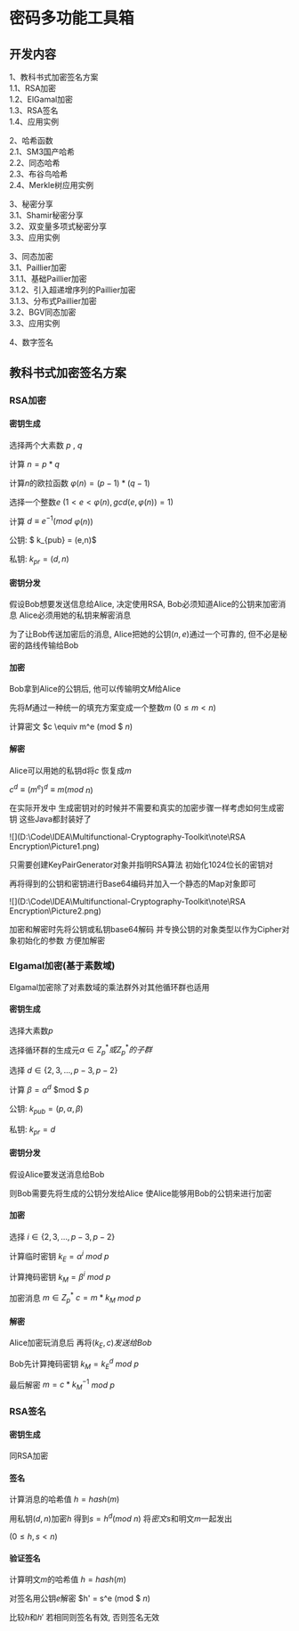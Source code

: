 # 密码多功能工具箱



## 开发内容

1、教科书式加密签名方案  
1.1、RSA加密  
1.2、ElGamal加密  
1.3、RSA签名  
1.4、应用实例  

2、哈希函数  
2.1、SM3国产哈希  
2.2、同态哈希  
2.3、布谷鸟哈希  
2.4、Merkle树应用实例  

3、秘密分享  
3.1、Shamir秘密分享  
3.2、双变量多项式秘密分享  
3.3、应用实例  

3、同态加密  
3.1、Paillier加密  
3.1.1、基础Paillier加密  
3.1.2、引入超递增序列的Paillier加密  
3.1.3、分布式Paillier加密  
3.2、BGV同态加密  
3.3、应用实例  

4、数字签名

## 教科书式加密签名方案



### RSA加密

#### 密钥生成

选择两个大素数  $p$ , $q$

计算  $n = p*q$

计算$n$的欧拉函数 $\varphi(n) = (p-1)*(q-1)$

选择一个整数$e$ $( 1<e<\varphi(n),  gcd(e,\varphi(n)) = 1)$

计算 $d \equiv e^{-1}(mod$  $\varphi(n))$

公钥:   $ k_{pub} = (e,n)$

私钥:   $k_{pr} = (d,n)$

#### 密钥分发

   假设Bob想要发送信息给Alice, 决定使用RSA, Bob必须知道Alice的公钥来加密消息 Alice必须用她的私钥来解密消息

为了让Bob传送加密后的消息, Alice把她的公钥$(n,e)$通过一个可靠的, 但不必是秘密的路线传输给Bob


#### 加密

Bob拿到Alice的公钥后, 他可以传输明文$M$给Alice

先将$M$通过一种统一的填充方案变成一个整数$m$ $(0\leq m < n)$​ 

计算密文 $c \equiv m^e (mod $  $n)$

#### 解密

Alice可以用她的私钥d将$c$ 恢复成$m$​

$c^d \equiv {(m^e)}^d \equiv m (mod$  $n)$



在实际开发中 生成密钥对的时候并不需要和真实的加密步骤一样考虑如何生成密钥 这些Java都封装好了



![](D:\Code\IDEA\Multifunctional-Cryptography-Toolkit\note\RSA Encryption\Picture1.png)

只需要创建KeyPairGenerator对象并指明RSA算法 初始化1024位长的密钥对

再将得到的公钥和密钥进行Base64编码并加入一个静态的Map对象即可



![](D:\Code\IDEA\Multifunctional-Cryptography-Toolkit\note\RSA Encryption\Picture2.png)



加密和解密时先将公钥或私钥base64解码 并专换公钥的对象类型以作为Cipher对象初始化的参数 方便加解密

















### Elgamal加密(基于素数域)

Elgamal加密除了对素数域的乘法群外对其他循环群也适用

#### 密钥生成

选择大素数$p$

选择循环群的生成元$\alpha \in Z_p^* 或Z_p^*的子群$

选择 $d \in \{2,3,...,p-3,p-2\}$

计算 $\beta = \alpha^d$  $mod $  $p$

公钥:  $k_{pub} = (p,\alpha,\beta)$

私钥: $k_{pr} = d$

#### 密钥分发

假设Alice要发送消息给Bob

则Bob需要先将生成的公钥分发给Alice 使Alice能够用Bob的公钥来进行加密

#### 加密

选择 $i \in\{2,3,...,p-3,p-2\}$ 

计算临时密钥 $k_E = \alpha ^ i$ $mod$  $p$

计算掩码密钥 $k_M = \beta ^ i$ $mod$  $p$

加密消息 $m \in Z_p ^ *$    $c = m * k_M$  $mod$  $p$

 #### 解密

Alice加密玩消息后 再将$(k_E, c) 发送给Bob$

Bob先计算掩码密钥 $k_M = k_E ^ d$  $mod$  $p$

最后解密 $m = c * k_M^{-1}$  $mod$  $p$



### RSA签名

#### 密钥生成

同RSA加密

#### 签名

计算消息的哈希值 $h = hash(m)$

用私钥$(d,n)$加密$h$  得到$s = h^d(mod$  $n)$   将$密文s$和明文$m$一起发出

($0\leq h,s<n$)



#### 验证签名

计算明文$m$的哈希值 $h = hash(m)$

对签名用公钥$e$解密 $h' = s^e (mod $  $n)$

比较$h$和$h'$ 若相同则签名有效, 否则签名无效















